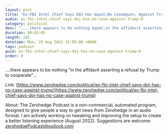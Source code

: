 ```yaml
---
layout: post
title: "Ex-FBI Intel Chief Says DOJ Has &quot;No Case&quot; Against Trump"
audio: ex-fbi-intel-chief-says-doj-has-no-case-against-trump-0
category: political
desc: "....there appears to be nothing &quot;in the affidavit asserting a refusal by Trump to cooperate&quot;..."
duration: 00:03:05
length: 185
datetime: Mon, 29 Aug 2022 15:05:00 +0000
tags: podcast
guid: ex-fbi-intel-chief-says-doj-has-no-case-against-trump-0
order: 0
---
```

....there appears to be nothing &quot;in the affidavit asserting a refusal by Trump to cooperate&quot;...

Link: [https://www.zerohedge.com/political/ex-fbi-intel-chief-says-doj-has-no-case-against-trump](https://www.zerohedge.com/political/ex-fbi-intel-chief-says-doj-has-no-case-against-trump)

About: The Zerohedge Podcast is a non-commercial, automated program, designed to give people a way to get news from Zerohedge in an audio format.  I am actively working on tweaking and improving the setup to create a better listening experience (August 2022).  Suggestions are welcome: [zerohedgePodcast@outlook.com](mailto:zerohedgePodcast@outlook.com)